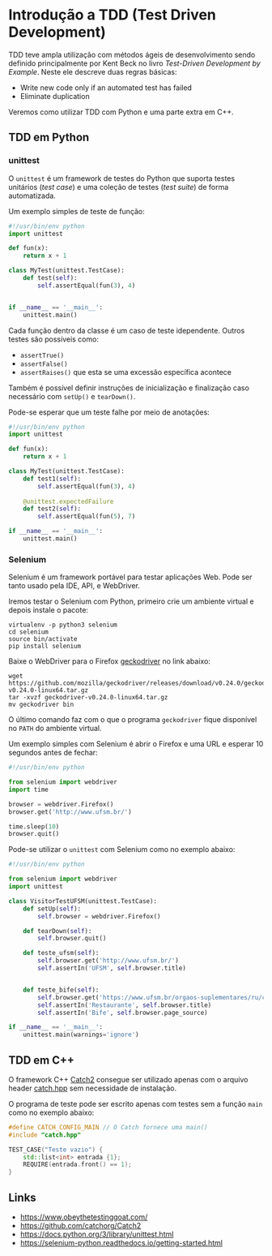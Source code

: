 # Introdução a TDD (Test Driven Development)

TDD teve ampla utilização com métodos ágeis de desenvolvimento sendo definido principalmente por Kent Beck no livro *Test-Driven Development by Example*. Neste ele descreve duas regras básicas:
- Write new code only if an automated test has failed
- Eliminate duplication

Veremos como utilizar TDD com Python e uma parte extra em C++.

## TDD em Python

### unittest
O `unittest` é um framework de testes do Python que suporta testes
unitários (*test case*) e uma coleção de testes (*test suite*) de forma
automatizada.

Um exemplo simples de teste de função:
```python
#!/usr/bin/env python
import unittest

def fun(x):
    return x + 1

class MyTest(unittest.TestCase):
    def test(self):
        self.assertEqual(fun(3), 4)


if __name__ == '__main__':
    unittest.main()
```

Cada função dentro da classe  é um caso de teste idependente. Outros
testes são possíveis como:
- `assertTrue()`
- `assertFalse()`
- `assertRaises()` que esta se uma excessão específica acontece

Também é possível definir instruções de inicialização e finalização
caso necessário com `setUp()` e `tearDown()`.

Pode-se esperar que um teste falhe por meio de anotações:
```python
#!/usr/bin/env python
import unittest

def fun(x):
    return x + 1

class MyTest(unittest.TestCase):
    def test1(self):
        self.assertEqual(fun(3), 4)
    
    @unittest.expectedFailure
    def test2(self):
        self.assertEqual(fun(5), 7)

if __name__ == '__main__':
    unittest.main()
```


### Selenium

Selenium é um framework portável para testar aplicações Web. 
Pode ser tanto usado pela IDE, API, e WebDriver.

Iremos testar o Selenium com Python, primeiro crie um ambiente virtual
e depois instale o pacote:
```
virtualenv -p python3 selenium
cd selenium
source bin/activate
pip install selenium
```

Baixe o WebDriver para o Firefox [geckodriver](https://github.com/mozilla/geckodriver/) no link abaixo:
```
wget https://github.com/mozilla/geckodriver/releases/download/v0.24.0/geckodriver-v0.24.0-linux64.tar.gz
tar -xvzf geckodriver-v0.24.0-linux64.tar.gz
mv geckodriver bin
```

O último comando faz com o que o programa `geckodriver` fique disponível
no `PATH` do ambiente virtual.

Um exemplo simples com Selenium é abrir o Firefox e uma URL e esperar
10 segundos antes de fechar:
```python
#!/usr/bin/env python

from selenium import webdriver
import time

browser = webdriver.Firefox()
browser.get('http://www.ufsm.br/')

time.sleep(10)
browser.quit()
```

Pode-se utilizar o `unittest` com Selenium como no exemplo abaixo:
```python
#!/usr/bin/env python

from selenium import webdriver
import unittest

class VisitorTestUFSM(unittest.TestCase):
    def setUp(self):
        self.browser = webdriver.Firefox()

    def tearDown(self):
        self.browser.quit()

    def teste_ufsm(self):
        self.browser.get('http://www.ufsm.br/')
        self.assertIn('UFSM', self.browser.title)


    def teste_bife(self):
        self.browser.get('https://www.ufsm.br/orgaos-suplementares/ru/cardapio/')
        self.assertIn('Restaurante', self.browser.title)
        self.assertIn('Bife', self.browser.page_source)

if __name__ == '__main__':
    unittest.main(warnings='ignore')
```

## TDD em C++

O framework  C++ [Catch2](https://github.com/catchorg/Catch2/tree/v2.x) consegue ser utilizado apenas com o arquivo header [catch.hpp](catch.hpp) sem necessidade de instalação.

O programa de teste pode ser escrito apenas com testes sem a função `main` como no exemplo abaixo:
```C++
#define CATCH_CONFIG_MAIN // O Catch fornece uma main()
#include "catch.hpp"

TEST_CASE("Teste vazio") {
    std::list<int> entrada {1};
    REQUIRE(entrada.front() == 1);
}
```


## Links
- https://www.obeythetestinggoat.com/
- https://github.com/catchorg/Catch2
- https://docs.python.org/3/library/unittest.html
- https://selenium-python.readthedocs.io/getting-started.html
